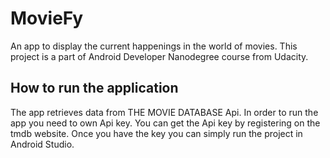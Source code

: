 # MovieFy

An app to display the current happenings in the world of movies.  This project is a part of
Android Developer Nanodegree course from Udacity.

## How to run the application

The app retrieves data from THE MOVIE DATABASE Api. In order to run the app you need to own Api key. You can get the Api key by registering on the tmdb website. Once you have the key you can simply run the project in Android Studio.
